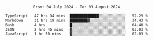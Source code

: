 <div align="center">
<p style="text-align: center;">
<!--START_SECTION:waka-->

```txt
From: 04 July 2024 - To: 03 August 2024

TypeScript   47 hrs 34 mins  █████████████░░░░░░░░░░░░   52.29 %
Markdown     31 hrs 19 mins  ████████▓░░░░░░░░░░░░░░░░   34.43 %
Bash         4 hrs           █░░░░░░░░░░░░░░░░░░░░░░░░   04.40 %
JSON         2 hrs 45 mins   ▓░░░░░░░░░░░░░░░░░░░░░░░░   03.03 %
JavaScript   1 hr 50 mins    ▓░░░░░░░░░░░░░░░░░░░░░░░░   02.03 %
```

<!--END_SECTION:waka-->
</p>
</div>
